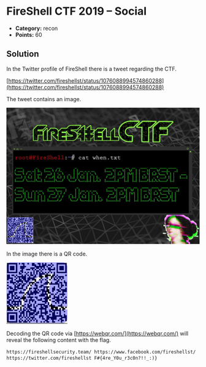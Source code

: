 # FireShell CTF 2019 – Social

* **Category:** recon
* **Points:** 60

## Solution

In the Twitter profile of FireShell there is a tweet regarding the CTF.

[https://twitter.com/fireshellst/status/1076088994574860288](https://twitter.com/fireshellst/status/1076088994574860288)

The tweet contains an image.

![Du8JOXNXQAEa_-K.jpg](Du8JOXNXQAEa_-K.jpg)

In the image there is a QR code.

![qr-code.jpg](qr-code.jpg)

Decoding the QR code via [https://webqr.com/](https://webqr.com/) will reveal the following content with the flag.

```
https://fireshellsecurity.team/ https://www.facebook.com/fireshellst/ https://twitter.com/fireshellst F#{4re_Y0u_r3c0n?!!_:)}
```